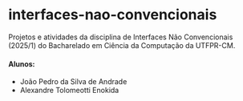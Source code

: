 # interfaces-nao-convencionais
Projetos e atividades da disciplina de Interfaces Não Convencionais (2025/1) do Bacharelado em Ciência da Computação da UTFPR-CM.
#### Alunos:  
  - João Pedro da Silva de Andrade
  - Alexandre Tolomeotti Enokida
